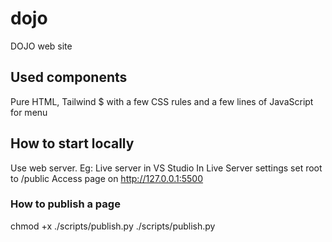 # dojo

DOJO web site

## Used components

Pure HTML, Tailwind $ with a few CSS rules and a few lines of JavaScript for menu

## How to start locally

Use web server. Eg: Live server in VS Studio
In Live Server settings set root to /public
Access page on http://127.0.0.1:5500

### How to publish a page

chmod +x ./scripts/publish.py
./scripts/publish.py
